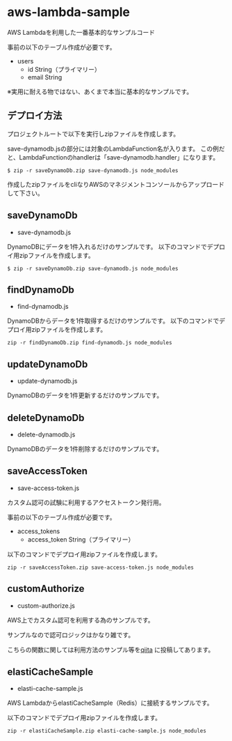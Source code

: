 # aws-lambda-sample
AWS Lambdaを利用した一番基本的なサンプルコード

事前の以下のテーブル作成が必要です。

- users
    - id String（プライマリー）
    - email String

※実用に耐える物ではない、あくまで本当に基本的なサンプルです。

## デプロイ方法

プロジェクトルートで以下を実行しzipファイルを作成します。

save-dynamodb.jsの部分には対象のLambdaFunction名が入ります。
この例だと、LambdaFunctionのhandlerは「save-dynamodb.handler」になります。

```
$ zip -r saveDynamoDb.zip save-dynamodb.js node_modules
```

作成したzipファイルをcliなりAWSのマネジメントコンソールからアップロードして下さい。

## saveDynamoDb

- save-dynamodb.js

DynamoDBにデータを1件入れるだけのサンプルです。
以下のコマンドでデプロイ用zipファイルを作成します。

```
$ zip -r saveDynamoDb.zip save-dynamodb.js node_modules
```


## findDynamoDb

- find-dynamodb.js

DynamoDBからデータを1件取得するだけのサンプルです。
以下のコマンドでデプロイ用zipファイルを作成します。

```
zip -r findDynamoDb.zip find-dynamodb.js node_modules
```

## updateDynamoDb

- update-dynamodb.js

DynamoDBのデータを1件更新するだけのサンプルです。

## deleteDynamoDb

- delete-dynamodb.js

DynamoDBのデータを1件削除するだけのサンプルです。

## saveAccessToken

- save-access-token.js

カスタム認可の試験に利用するアクセストークン発行用。

事前の以下のテーブル作成が必要です。

- access_tokens
    - access_token String（プライマリー）

以下のコマンドでデプロイ用zipファイルを作成します。

```
zip -r saveAccessToken.zip save-access-token.js node_modules
```

## customAuthorize

- custom-authorize.js

AWS上でカスタム認可を利用する為のサンプルです。

サンプルなので認可ロジックはかなり雑です。

こちらの関数に関しては利用方法のサンプル等を[qiita](http://qiita.com/keita-nishimoto/items/3787b56bcd6bf709c10d) に投稿してあります。

## elastiCacheSample

- elasti-cache-sample.js

AWS LambdaからelastiCacheSample（Redis）に接続するサンプルです。

以下のコマンドでデプロイ用zipファイルを作成します。

```
zip -r elastiCacheSample.zip elasti-cache-sample.js node_modules
```
